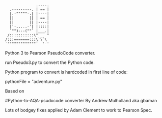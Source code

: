                   .----.
      .---------. | == |
      |.-"""""-.| |----|
      ||       || | == |
      ||       || |----|
      |'-.....-'| |::::|
      `"")---(""` |___.|
     /:::::::::::\" _  "
    /:::=======:::\`\`\
    `"""""""""""""`  '-'
   
   Python 3 to Pearson PseudoCode converter.
   
   run Pseudo3.py to convert the Python code.
   
   Python program to convert is hardcoded in first line of code:
   
   pythonFile = "adventure.py"
   
   
   
 Based on 
 
   #Python-to-AQA-psudocode converter By Andrew Mulholland aka gbaman
   
 Lots of bodgey fixes applied by Adam Clement to work to Pearson Spec.
 
